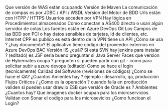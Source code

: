 
Que versión de WAS están ocupando
Versión de Maven
La comunicación de compas es por JDBC / API / WSDL
Version del Motor de BDD
Urls están con HTPP / HTTPS
Usuarios acceden por VPN
Hay lógica en Procedimientos almacenados
Como conectan a AS400 directo o usan algún servidor de colas
Los fuentes están en Azure DevOps Git
Los Campos de las BDD son PCI o hay datos sensibles de tarjetas, id de clientes, etc.
Internet CPP es publico es está dentro de la VPN
tiene un API ¿Cómo se usa ? ¿hay documento?
El aplicativo tiene código del proveedor externos en Azure DevOps BAC
Versión IIS ¿cuál?
Si está SVN hay jenkins para instalar ?
(editado)
es JSF seria bueno preguntar si Java Server Faces
que version de Hybernates ocupa ?
pregunten si pueden partir con git - como para solicitar subir a azure devops
(editado)
Como se hace el login (tecnicamente)
Calidad del Software (revisiones de códigos)
¿Como se hace el QA?
¿Cuantos Amientes hay ? ejemplo : desarrollo, qa, producción
Flujos Criticos / ¿Como es la operación ? cuando falla en producción
validen si pueden usar draw.io
ESB que versión de Oracle es ?
Ambientes ¿Cuantos hay?
Que imagenes docker ocupan para los microservicios
Validan con Sonar el codigo para los microsevicios
¿Como funcioan el Login?